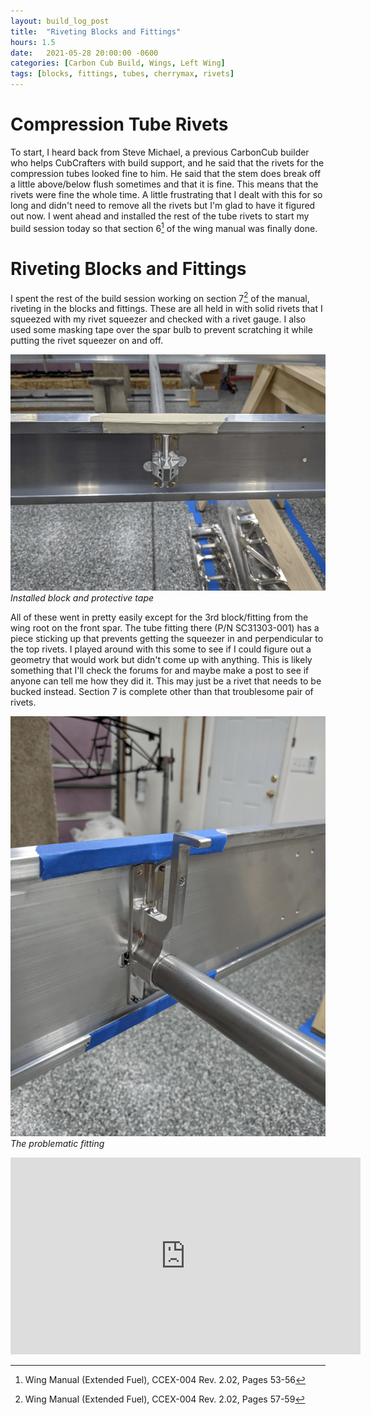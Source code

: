 ```yaml
---
layout: build_log_post
title:  "Riveting Blocks and Fittings"
hours: 1.5
date:   2021-05-28 20:00:00 -0600
categories: [Carbon Cub Build, Wings, Left Wing]
tags: [blocks, fittings, tubes, cherrymax, rivets]
---
```


# Compression Tube Rivets

To start, I heard back from Steve Michael, a previous CarbonCub builder who helps CubCrafters with build support, and he said that the rivets for the compression tubes looked fine to him. He said that the stem does break off a little above/below flush sometimes and that it is fine. This means that the rivets were fine the whole time. A little frustrating that I dealt with this for so long and didn't need to remove all the rivets but I'm glad to have it figured out now. I went ahead and installed the rest of the tube rivets to start my build session today so that section 6[^section-6-ref] of the wing manual was finally done.

# Riveting Blocks and Fittings

I spent the rest of the build session working on section 7[^section-7-ref] of the manual, riveting in the blocks and fittings. These are all held in with solid rivets that I squeezed with my rivet squeezer and checked with a rivet gauge. I also used some masking tape over the spar bulb to prevent scratching it while putting the rivet squeezer on and off.

![Desktop View](/assets/img/posts/2021/2021-05-28-riveting-blocks-and-fittings/installed_block.png)
_Installed block and protective tape_

All of these went in pretty easily except for the 3rd block/fitting from the wing root on the front spar. The tube fitting there (P/N SC31303-001) has a piece sticking up that prevents getting the squeezer in and perpendicular to the top rivets. I played around with this some to see if I could figure out a geometry that would work but didn't come up with anything. This is likely something that I'll check the forums for and maybe make a post to see if anyone can tell me how they did it. This may just be a rivet that needs to be bucked instead. Section 7 is complete other than that troublesome pair of rivets.

![Desktop View](/assets/img/posts/2021/2021-05-28-riveting-blocks-and-fittings/problem_fitting.png)
_The problematic fitting_


<iframe width="560" height="315" src="https://www.youtube.com/embed/TT8BchJ3IGM" title="YouTube video player" frameborder="0" allow="accelerometer; autoplay; clipboard-write; encrypted-media; gyroscope; picture-in-picture" allowfullscreen></iframe>

[^section-6-ref]: Wing Manual (Extended Fuel), CCEX-004 Rev. 2.02, Pages 53-56
[^section-7-ref]: Wing Manual (Extended Fuel), CCEX-004 Rev. 2.02, Pages 57-59